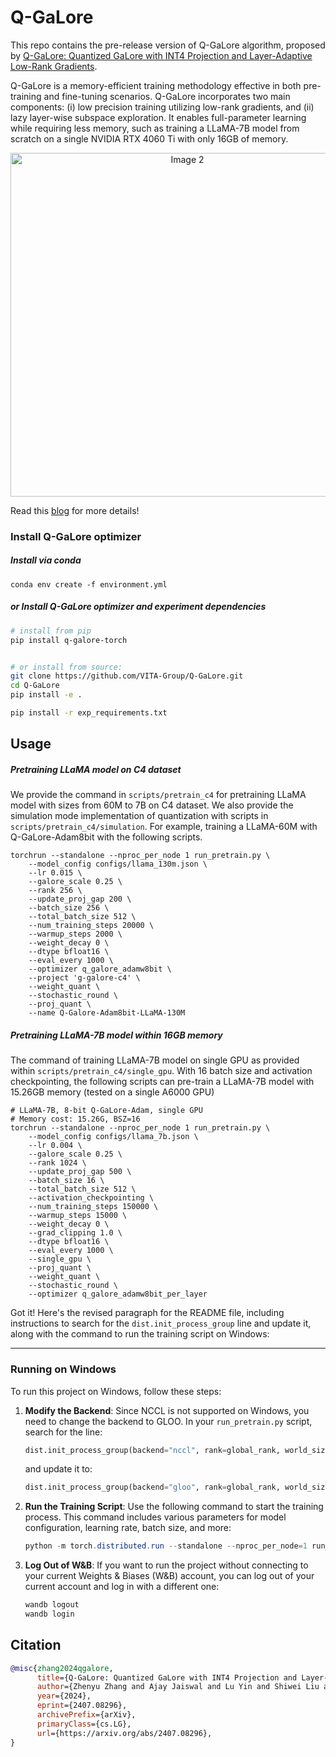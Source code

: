 # Q-GaLore

This repo contains the pre-release version of Q-GaLore algorithm, proposed by [Q-GaLore: Quantized GaLore with INT4 Projection and Layer-Adaptive Low-Rank Gradients](https://arxiv.org/abs/2407.08296).

Q-GaLore is a memory-efficient training methodology effective in both pre-training and fine-tuning scenarios. Q-GaLore incorporates two main components: (i) low precision training utilizing low-rank gradients, and (ii) lazy layer-wise subspace exploration. It enables full-parameter learning while requiring less memory, such as training a LLaMA-7B model from scratch on a single NVIDIA RTX 4060 Ti with only 16GB of memory.

<div align="center">
  <img src="imgs/q-galore.jpg" alt="Image 2" style="width: 550px; margin: 0 auto;">
</div>

Read this [blog](https://www.linkedin.com/pulse/introducing-galore-v2-q-galore-latest-milestone-low-rank-atlas-wang-lpijc/?trackingId=Yk7Uh3ptT0uoKE5TQwWPLA%3D%3D) for more details!

### Install Q-GaLore optimizer

##### Install via conda

```
conda env create -f environment.yml
```

##### or Install Q-GaLore optimizer and experiment dependencies

```bash
# install from pip
pip install q-galore-torch


# or install from source:
git clone https://github.com/VITA-Group/Q-GaLore.git
cd Q-GaLore
pip install -e .

pip install -r exp_requirements.txt
```

## Usage

##### Pretraining LLaMA model on C4 dataset

We provide the command in `scripts/pretrain_c4` for pretraining LLaMA model with sizes from 60M to 7B on C4 dataset. We also provide the simulation mode implementation of quantization with scripts in `scripts/pretrain_c4/simulation`.  For example, training a LLaMA-60M with Q-GaLore-Adam8bit with the following scripts.

```
torchrun --standalone --nproc_per_node 1 run_pretrain.py \
    --model_config configs/llama_130m.json \
    --lr 0.015 \
    --galore_scale 0.25 \
    --rank 256 \
    --update_proj_gap 200 \
    --batch_size 256 \
    --total_batch_size 512 \
    --num_training_steps 20000 \
    --warmup_steps 2000 \
    --weight_decay 0 \
    --dtype bfloat16 \
    --eval_every 1000 \
    --optimizer q_galore_adamw8bit \
    --project 'g-galore-c4' \
    --weight_quant \
    --stochastic_round \
    --proj_quant \
    --name Q-Galore-Adam8bit-LLaMA-130M
```

##### Pretraining LLaMA-7B model within 16GB memory

The command of training LLaMA-7B model on single GPU as provided within `scripts/pretrain_c4/single_gpu`. With 16 batch size and activation checkpointing, the following scripts can pre-train a LLaMA-7B model with 15.26GB memory (tested on a single A6000 GPU)

```
# LLaMA-7B, 8-bit Q-GaLore-Adam, single GPU
# Memory cost: 15.26G, BSZ=16
torchrun --standalone --nproc_per_node 1 run_pretrain.py \
    --model_config configs/llama_7b.json \
    --lr 0.004 \
    --galore_scale 0.25 \
    --rank 1024 \
    --update_proj_gap 500 \
    --batch_size 16 \
    --total_batch_size 512 \
    --activation_checkpointing \
    --num_training_steps 150000 \
    --warmup_steps 15000 \
    --weight_decay 0 \
    --grad_clipping 1.0 \
    --dtype bfloat16 \
    --eval_every 1000 \
    --single_gpu \
    --proj_quant \
    --weight_quant \
    --stochastic_round \
    --optimizer q_galore_adamw8bit_per_layer

```
Got it! Here's the revised paragraph for the README file, including instructions to search for the `dist.init_process_group` line and update it, along with the command to run the training script on Windows:

---

### Running on Windows

To run this project on Windows, follow these steps:

1. **Modify the Backend**: Since NCCL is not supported on Windows, you need to change the backend to GLOO. In your `run_pretrain.py` script, search for the line:
    ```python
    dist.init_process_group(backend="nccl", rank=global_rank, world_size=world_size)
    ```
    and update it to:
    ```python
    dist.init_process_group(backend="gloo", rank=global_rank, world_size=world_size)
    ```

2. **Run the Training Script**: Use the following command to start the training process. This command includes various parameters for model configuration, learning rate, batch size, and more:
    ```powershell
    python -m torch.distributed.run --standalone --nproc_per_node=1 run_pretrain.py --model_config configs/llama_100m.json --lr 0.004 --galore_scale 0.25 --rank 1024 --update_proj_gap 500 --batch_size 16 --total_batch_size 512 --activation_checkpointing --num_training_steps 150000 --warmup_steps 15000 --weight_decay 0 --grad_clipping 1.0 --dtype bfloat16 --eval_every 1000 --single_gpu --proj_quant --weight_quant --stochastic_round --optimizer q_galore_adamw8bit_per_layer
    ```

3. **Log Out of W&B**: If you want to run the project without connecting to your current Weights & Biases (W&B) account, you can log out of your current account and log in with a different one:
    ```powershell
    wandb logout
    wandb login
    ```


## Citation

```bibtex
@misc{zhang2024qgalore,
      title={Q-GaLore: Quantized GaLore with INT4 Projection and Layer-Adaptive Low-Rank Gradients}, 
      author={Zhenyu Zhang and Ajay Jaiswal and Lu Yin and Shiwei Liu and Jiawei Zhao and Yuandong Tian and Zhangyang Wang},
      year={2024},
      eprint={2407.08296},
      archivePrefix={arXiv},
      primaryClass={cs.LG},
      url={https://arxiv.org/abs/2407.08296}, 
}
```

